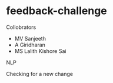 # feedback-challenge

Collobrators 

- MV Sanjeeth
- A Giridharan
- MS Lalith Kishore Sai

NLP

Checking for a new change

